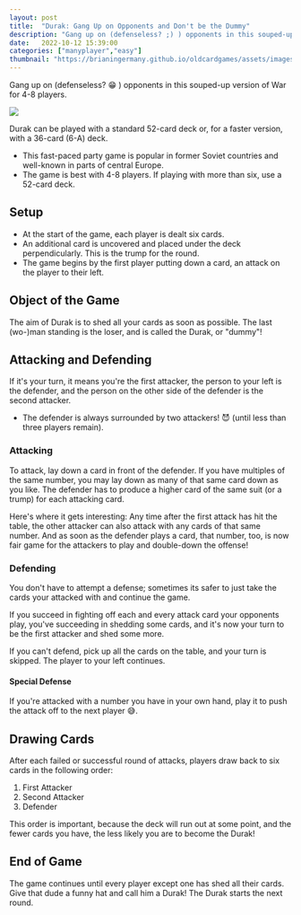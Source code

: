 ```yaml
---
layout: post
title:  "Durak: Gang Up on Opponents and Don't be the Dummy"
description: "Gang up on (defenseless? ;) ) opponents in this souped-up version of War for 4-8 players."
date:   2022-10-12 15:39:00
categories: ["manyplayer","easy"]
thumbnail: "https://brianingermany.github.io/oldcardgames/assets/images/durak.jpg"
---
```

Gang up on (defenseless? :grin: ) opponents in this souped-up version of War for 4-8 players.

![](https://brianingermany.github.io/assets/images/durak.jpg)

Durak can be played with a standard 52-card deck or, for a faster version, with a 36-card (6-A) deck.
- This fast-paced party game is popular in former Soviet countries and well-known in parts of central Europe.
- The game is best with 4-8 players. If playing with more than six, use a 52-card deck.

## Setup
- At the start of the game, each player is dealt six cards.
- An additional card is uncovered and placed under the deck perpendicularly. This is the trump for the round.
- The game begins by the first player putting down a card, an attack on the player to their left.

## Object of the Game
The aim of Durak is to shed all your cards as soon as possible. The last (wo-)man standing is the loser, and is called the Durak, or "dummy"!  

## Attacking and Defending
If it's your turn, it means you're the first attacker, the person to your left is the defender, and the person on the other side of the defender is the second attacker. 
  - The defender is always surrounded by two attackers! :smiling_imp: (until less than three players remain).

### Attacking
To attack, lay down a card in front of the defender. If you have multiples of the same number, you may lay down as many of that same card down as you like. The defender has to produce a higher card of the same suit (or a trump) for each attacking card.

Here's where it gets interesting: 
Any time after the first attack has hit the table, the other attacker can also attack with any cards of that same number. And as soon as the defender plays a card, that number, too, is now fair game for the attackers to play and double-down the offense! 

### Defending
You don't have to attempt a defense; sometimes its safer to just take the cards your attacked with and continue the game.

If you succeed in fighting off each and every attack card your opponents play, you've succeeding in shedding some cards, and it's now your turn to be the first attacker and shed some more.

If you can't defend, pick up all the cards on the table, and your turn is skipped. The player to your left continues.

#### Special Defense
If you're attacked with a number you have in your own hand, play it to push the attack off to the next player :sweat_smile:.

## Drawing Cards
After each failed or successful round of attacks, players draw back to six cards in the following order:
1. First Attacker
2. Second Attacker
3. Defender

This order is important, because the deck will run out at some point, and the fewer cards you have, the less likely you are to become the Durak!

## End of Game
The game continues until every player except one has shed all their cards. Give that dude a funny hat and call him a Durak! The Durak starts the next round.